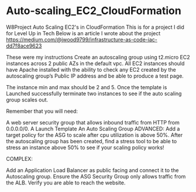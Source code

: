 # Auto-scaling_EC2_CloudFormation
W8Project Auto Scaling EC2's in CloudFormation
This is for a project I did for Level Up in Tech
Below is an article I wrote about the project
https://medium.com/@jwood9799/infrastructure-as-code-iac-dd7f8ace9623


These were my instructions
Create an autoscaling group using t2.micro EC2 instances across 2 public AZs in the default vpc. All EC2 instances should have Apache installed with the ability to check any EC2 created by the autoscaling group’s Public IP address and be able to produce a test page.

The instance min and max should be 2 and 5. Once the template is Launched successfully terminate two instances to see if the auto scaling group scales out.

Remember that you will need:

A web server security group that allows inbound traffic from HTTP from 0.0.0.0/0.
A Launch Template
An Auto Scaling Group
ADVANCED:
Add a target policy for the ASG to scale after cpu utilization is above 50%. After the autoscaling group has been created, find a stress tool to be able to stress an instance above 50% to see if your scaling policy works!

COMPLEX:

Add an Application Load Balancer as public facing and connect it to the Autoscaling group.
Ensure the ASG Security Group only allows traffic from the ALB.
Verify you are able to reach the website.
